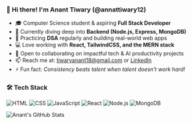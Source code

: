 ### 👋 Hi there! I'm Anant Tiwary (@annattiwary12)

- 🎓 Computer Science student & aspiring **Full Stack Developer**
- 🔧 Currently diving deep into **Backend (Node.js, Express, MongoDB)**
- 🧠 Practicing **DSA** regularly and building real-world web apps
- 💻 Love working with **React, TailwindCSS, and the MERN stack**
- 🤝 Open to collaborating on impactful tech & AI productivity projects
- 📫 Reach me at: [tiwaryanant18@gmail.com](mailto:tiwaryanant18@gmail.com) or [LinkedIn](https://www.linkedin.com/in/anant-tiwary-59a27122a/)
- ⚡ Fun fact: *Consistency beats talent when talent doesn’t work hard!*
### 🛠️ Tech Stack
![HTML](https://img.shields.io/badge/-HTML5-E34F26?style=flat&logo=html5&logoColor=white)
![CSS](https://img.shields.io/badge/-CSS3-1572B6?style=flat&logo=css3)
![JavaScript](https://img.shields.io/badge/-JavaScript-F7DF1E?style=flat&logo=javascript&logoColor=black)
![React](https://img.shields.io/badge/-React-61DAFB?style=flat&logo=react)
![Node.js](https://img.shields.io/badge/-Node.js-339933?style=flat&logo=node.js&logoColor=white)
![MongoDB](https://img.shields.io/badge/-MongoDB-47A248?style=flat&logo=mongodb&logoColor=white)

![Anant's GitHub Stats](https://github-readme-stats.vercel.app/api?username=annattiwary12&show_icons=true&theme=tokyonight)

